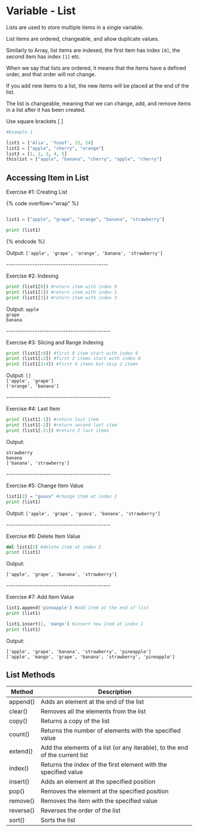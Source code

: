 # Variable - List

Lists are used to store multiple items in a single variable.

List items are ordered, changeable, and allow duplicate values.

Similarly to Array, list items are indexed, the first item has index `[0]`, the second item has index `[1]` etc.

When we say that lists are ordered, it means that the items have a defined order, and that order will not change.

If you add new items to a list, the new items will be placed at the end of the list.

The list is changeable, meaning that we can change, add, and remove items in a list after it has been created.

Use square brackets \[ ]

```python
#Example 1

list1 = ['Alia', 'Yusof', 23, 24]
list2 = ["apple", "cherry", "orange"]
list3 = [1, 2, 3, 4, 5]
thislist = ["apple", "banana", "cherry", "apple", "cherry"]

```

## Accessing Item in List

Exercise #1: Creating List

{% code overflow="wrap" %}
```python

list1 = ["apple", "grape", "orange", "banana", "strawberry"]

print (list1)
```
{% endcode %}

Output: `['apple', 'grape', 'orange', 'banana', 'strawberry']`

\-------------------------------------------

Exercise #2: Indexing

```python
print (list1[0]) #return item with index 0
print (list1[1]) #return item with index 1
print (list1[3]) #return item with index 3
```

Output:  `apple`\
&#x20;             `grape`\
&#x20;             `banana`

\--------------------------------------------

Exercise #3: Slicing and Range Indexing

```python
print (list1[:0]) #first 0 item start with index 0
print (list1[:2]) #first 2 items start with index 0
print (list1[2:4]) #first 4 items but skip 2 items
```

Output:   `[]`\
&#x20;               `['apple', 'grape']`\
&#x20;               `['orange', 'banana']`

&#x20; \--------------------------------------------

Exercise #4: Last Item

```python
print (list1[-1]) #return last item
print (list1[-2]) #return second last item
print (list1[-2:]) #return 2 last items
```

Output:

`strawberry`\
`banana`\
`['banana', 'strawberry']`

&#x20;\--------------------------------------------

Exercise #5: Change Item Value

```python
list1[2] = "guava" #change item at index 2
print (list1)
```

Output: `['apple', 'grape', 'guava', 'banana', 'strawberry']`

\--------------------------------------------

Exercise #6: Delete Item Value

```python
del list1[2] #delete item at index 2
print (list1)
```

Output:

`['apple', 'grape', 'banana', 'strawberry']`

\--------------------------------------------

Exercise #7: Add Item Value

```python
list1.append('pineapple') #add item at the end of list
print (list1)

list1.insert(1, 'mango') #insert new item at index 1
print (list1)
```

Output:

`['apple', 'grape', 'banana', 'strawberry', 'pineapple']`\
`['apple', 'mango', 'grape', 'banana', 'strawberry', 'pineapple']`

## List Methods



| Method    | Description                                                                  |
| --------- | ---------------------------------------------------------------------------- |
| append()  | Adds an element at the end of the list                                       |
| clear()   | Removes all the elements from the list                                       |
| copy()    | Returns a copy of the list                                                   |
| count()   | Returns the number of elements with the specified value                      |
| extend()  | Add the elements of a list (or any iterable), to the end of the current list |
| index()   | Returns the index of the first element with the specified value              |
| insert()  | Adds an element at the specified position                                    |
| pop()     | Removes the element at the specified position                                |
| remove()  | Removes the item with the specified value                                    |
| reverse() | Reverses the order of the list                                               |
| sort()    | Sorts the list                                                               |

